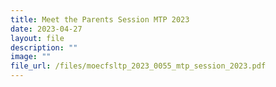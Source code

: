 ```yaml
---
title: Meet the Parents Session MTP 2023
date: 2023-04-27
layout: file
description: ""
image: ""
file_url: /files/moecfsltp_2023_0055_mtp_session_2023.pdf
---
```

